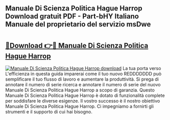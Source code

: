 ## Manuale Di Scienza Politica Hague Harrop Download gratuit PDF - Part-bHY Italiano Manuale del proprietario del servizio msDwe

# <h2><a href="http://dfa47cy.blite.top/?on=Manuale+Di+Scienza+Politica+Hague+Harrop">🔗Download 👉🔴 Manuale Di Scienza Politica Hague Harrop</a></h2>

[![Manuale Di Scienza Politica Hague Harrop download](https://i.imgur.com/lujVjoI.png)](http://dfa47cy.blite.top/?on=Manuale+Di+Scienza+Politica+Hague+Harrop)
La tua porta verso L'efficienza in questa guida imparerai come il tuo nuovo REDDDDDDD può semplificare il tuo flusso di lavoro e aumentare la produttività. Si prega di annotare il numero di serie ricerca e annotare il numero di serie del nuovo Manuale Di Scienza Politica Hague Harrop a scopo di garanzia. Questo Manuale Di Scienza Politica Hague Harrop è dotato di funzionalità complete per soddisfare le diverse esigenze. Il vostro successo è il nostro obiettivo Manuale Di Scienza Politica Hague Harrop. Ci impegniamo a fornirti gli strumenti e il supporto di cui hai bisogno.
